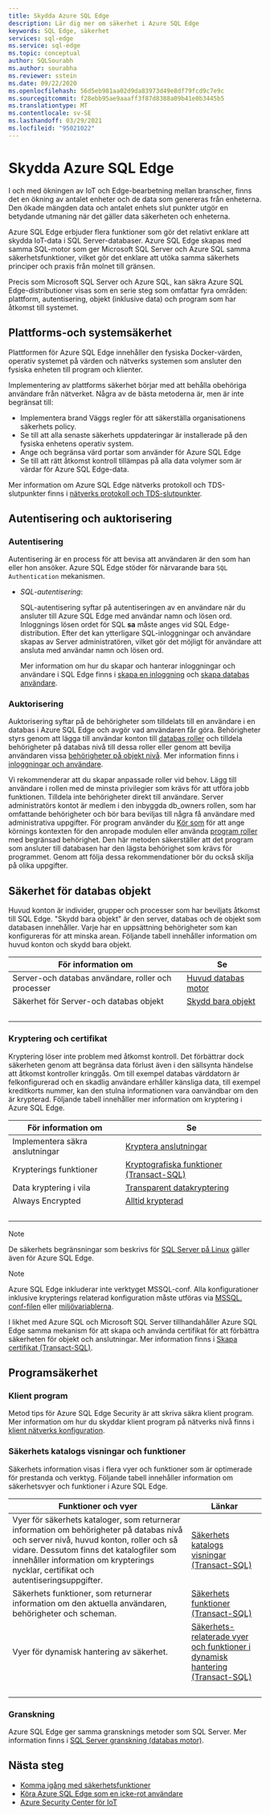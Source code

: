 ```yaml
---
title: Skydda Azure SQL Edge
description: Lär dig mer om säkerhet i Azure SQL Edge
keywords: SQL Edge, säkerhet
services: sql-edge
ms.service: sql-edge
ms.topic: conceptual
author: SQLSourabh
ms.author: sourabha
ms.reviewer: sstein
ms.date: 09/22/2020
ms.openlocfilehash: 56d5eb981aa02d9da83973d49e8df79fcd9c7e9c
ms.sourcegitcommit: f28ebb95ae9aaaff3f87d8388a09b41e0b3445b5
ms.translationtype: MT
ms.contentlocale: sv-SE
ms.lasthandoff: 03/29/2021
ms.locfileid: "95021022"
---
```

# <a name="securing-azure-sql-edge"></a>Skydda Azure SQL Edge

I och med ökningen av IoT och Edge-bearbetning mellan branscher, finns det en ökning av antalet enheter och de data som genereras från enheterna. Den ökade mängden data och antalet enhets slut punkter utgör en betydande utmaning när det gäller data säkerheten och enheterna. 

Azure SQL Edge erbjuder flera funktioner som gör det relativt enklare att skydda IoT-data i SQL Server-databaser. Azure SQL Edge skapas med samma SQL-motor som ger Microsoft SQL Server och Azure SQL samma säkerhetsfunktioner, vilket gör det enklare att utöka samma säkerhets principer och praxis från molnet till gränsen.

Precis som Microsoft SQL Server och Azure SQL, kan säkra Azure SQL Edge-distributioner visas som en serie steg som omfattar fyra områden: plattform, autentisering, objekt (inklusive data) och program som har åtkomst till systemet. 

## <a name="platform-and-system-security"></a>Plattforms-och systemsäkerhet

Plattformen för Azure SQL Edge innehåller den fysiska Docker-värden, operativ systemet på värden och nätverks systemen som ansluter den fysiska enheten till program och klienter. 

Implementering av plattforms säkerhet börjar med att behålla obehöriga användare från nätverket. Några av de bästa metoderna är, men är inte begränsat till:
- Implementera brand Väggs regler för att säkerställa organisationens säkerhets policy. 
- Se till att alla senaste säkerhets uppdateringar är installerade på den fysiska enhetens operativ system. 
- Ange och begränsa värd portar som använder för Azure SQL Edge
- Se till att rätt åtkomst kontroll tillämpas på alla data volymer som är värdar för Azure SQL Edge-data. 

Mer information om Azure SQL Edge nätverks protokoll och TDS-slutpunkter finns i [nätverks protokoll och TDS-slutpunkter](/previous-versions/sql/sql-server-2008-r2/ms191220(v=sql.105)).

## <a name="authentication-and-authorization"></a>Autentisering och auktorisering 

### <a name="authentication"></a>Autentisering  
Autentisering är en process för att bevisa att användaren är den som han eller hon ansöker. Azure SQL Edge stöder för närvarande bara `SQL Authentication` mekanismen.

- *SQL-autentisering*:

    SQL-autentisering syftar på autentiseringen av en användare när du ansluter till Azure SQL Edge med användar namn och lösen ord. Inloggnings lösen ordet för SQL **sa** måste anges vid SQL Edge-distribution. Efter det kan ytterligare SQL-inloggningar och användare skapas av Server administratören, vilket gör det möjligt för användare att ansluta med användar namn och lösen ord.

    Mer information om hur du skapar och hanterar inloggningar och användare i SQL Edge finns i [skapa en inloggning](/sql/relational-databases/security/authentication-access/create-a-login) och [skapa databas användare](/sql/relational-databases/security/authentication-access/create-a-database-user).

### <a name="authorization"></a>Auktorisering   

Auktorisering syftar på de behörigheter som tilldelats till en användare i en databas i Azure SQL Edge och avgör vad användaren får göra. Behörigheter styrs genom att lägga till användar konton till [databas roller](/sql/relational-databases/security/authentication-access/database-level-roles) och tilldela behörigheter på databas nivå till dessa roller eller genom att bevilja användaren vissa [behörigheter på objekt nivå](/sql/relational-databases/security/permissions-database-engine). Mer information finns i [inloggningar och användare](../azure-sql/database/logins-create-manage.md).

Vi rekommenderar att du skapar anpassade roller vid behov. Lägg till användare i rollen med de minsta privilegier som krävs för att utföra jobb funktionen. Tilldela inte behörigheter direkt till användare. Server administratörs kontot är medlem i den inbyggda db_owners rollen, som har omfattande behörigheter och bör bara beviljas till några få användare med administrativa uppgifter. För program använder du [Kör som](/sql/t-sql/statements/execute-as-clause-transact-sql) för att ange körnings kontexten för den anropade modulen eller använda [program roller](/sql/relational-databases/security/authentication-access/application-roles) med begränsad behörighet. Den här metoden säkerställer att det program som ansluter till databasen har den lägsta behörighet som krävs för programmet. Genom att följa dessa rekommendationer bör du också skilja på olika uppgifter.

## <a name="database-object-security"></a>Säkerhet för databas objekt

Huvud konton är individer, grupper och processer som har beviljats åtkomst till SQL Edge. "Skydd bara objekt" är den server, databas och de objekt som databasen innehåller. Varje har en uppsättning behörigheter som kan konfigureras för att minska arean. Följande tabell innehåller information om huvud konton och skydd bara objekt.

|För information om|Se|  
|---------------------------|---------|  
|Server-och databas användare, roller och processer|[Huvud databas motor](/sql/relational-databases/security/authentication-access/principals-database-engine)|  
|Säkerhet för Server-och databas objekt|[Skydd bara objekt](/sql/relational-databases/security/securables)|
| &nbsp; | &nbsp; |

### <a name="encryption-and-certificates"></a>Kryptering och certifikat  
 
Kryptering löser inte problem med åtkomst kontroll. Det förbättrar dock säkerheten genom att begränsa data förlust även i den sällsynta händelse att åtkomst kontroller kringgås. Om till exempel databas värddatorn är felkonfigurerad och en skadlig användare erhåller känsliga data, till exempel kreditkorts nummer, kan den stulna informationen vara oanvändbar om den är krypterad. Följande tabell innehåller mer information om kryptering i Azure SQL Edge.  
  
|För information om|Se|  
|---------------------------|---------|  
|Implementera säkra anslutningar|[Kryptera anslutningar](/sql/linux/sql-server-linux-encrypted-connections)|  
|Krypterings funktioner|[Kryptografiska funktioner &#40;Transact-SQL&#41;](/sql/t-sql/functions/cryptographic-functions-transact-sql)|
|Data kryptering i vila|[Transparent datakryptering](/sql/relational-databases/security/encryption/transparent-data-encryption)|
|Always Encrypted|[Alltid krypterad](/sql/relational-databases/security/encryption/always-encrypted-database-engine)|
| &nbsp; | &nbsp; |

> [!NOTE]
> De säkerhets begränsningar som beskrivs för [SQL Server på Linux](/sql/linux/sql-server-linux-security-overview) gäller även för Azure SQL Edge. 


> [!NOTE]
> Azure SQL Edge inkluderar inte verktyget MSSQL-conf. Alla konfigurationer inklusive krypterings relaterad konfiguration måste utföras via [MSSQL. conf-filen](configure.md#configure-by-using-an-mssqlconf-file) eller [miljövariablerna](configure.md#configure-by-using-environment-variables). 


I likhet med Azure SQL och Microsoft SQL Server tillhandahåller Azure SQL Edge samma mekanism för att skapa och använda certifikat för att förbättra säkerheten för objekt och anslutningar. Mer information finns i [Skapa certifikat (Transact-SQL)](/sql/t-sql/statements/create-certificate-transact-sql).


## <a name="application-security"></a>Programsäkerhet

### <a name="client-programs"></a>Klient program

Metod tips för Azure SQL Edge Security är att skriva säkra klient program. Mer information om hur du skyddar klient program på nätverks nivå finns i [klient nätverks konfiguration](/sql/database-engine/configure-windows/client-network-configuration).

### <a name="security-catalog-views-and-functions"></a>Säkerhets katalogs visningar och funktioner  
Säkerhets information visas i flera vyer och funktioner som är optimerade för prestanda och verktyg. Följande tabell innehåller information om säkerhetsvyer och funktioner i Azure SQL Edge.  
  
|Funktioner och vyer|Länkar|  
|---------------------------|---------|  
|Vyer för säkerhets kataloger, som returnerar information om behörigheter på databas nivå och server nivå, huvud konton, roller och så vidare. Dessutom finns det katalogfiler som innehåller information om krypterings nycklar, certifikat och autentiseringsuppgifter.|[Säkerhets katalogs visningar &#40;Transact-SQL&#41;](/sql/relational-databases/system-catalog-views/security-catalog-views-transact-sql)|  
|Säkerhets funktioner, som returnerar information om den aktuella användaren, behörigheter och scheman.|[Säkerhets funktioner &#40;Transact-SQL&#41;](/sql/t-sql/functions/security-functions-transact-sql)|  
|Vyer för dynamisk hantering av säkerhet.|[Säkerhets-relaterade vyer och funktioner i dynamisk hantering &#40;Transact-SQL&#41;](/sql/relational-databases/system-dynamic-management-views/security-related-dynamic-management-views-and-functions-transact-sql)|  
| &nbsp; | &nbsp; |

### <a name="auditing"></a>Granskning 

Azure SQL Edge ger samma gransknings metoder som SQL Server. Mer information finns i [SQL Server granskning (databas motor)](/sql/relational-databases/security/auditing/sql-server-audit-database-engine).


## <a name="next-steps"></a>Nästa steg

- [Komma igång med säkerhetsfunktioner](/sql/linux/sql-server-linux-security-get-started)
- [Köra Azure SQL Edge som en icke-rot användare](configure.md#run-azure-sql-edge-as-non-root-user)
- [Azure Security Center för IoT](../defender-for-iot/overview.md)